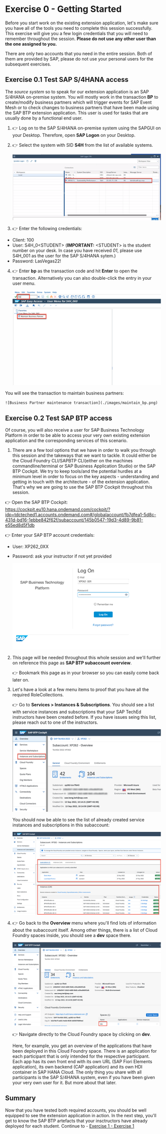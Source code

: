 # Exercise 0 - Getting Started

Before you start work on the existing extension application, let's make sure you have all of the tools you need to complete this session successfully. This exercise will give you a few login credentials that you will need to remember throughout the session. **Please do not use any other user than the one assigned to you.**

There are only two accounts that you need in the entire session. Both of them are provided by SAP, please do not use your personal users for the subsequent exercises.

## Exercise 0.1 Test SAP S/4HANA access

The _source system_ so to speak for our extension application is an SAP S/4HANA on-premise system. You will mostly work in the transaction **BP** to create/modify business partners which will trigger events for SAP Event Mesh or to check changes to business partners that have been made using the SAP BTP extension application. This user is used for tasks that are usually done by a functional end user.

1. 👉 Log on to the SAP S/4HANA on-premise system using the SAPGUI on your Desktop. Therefore, open **SAP Logon** on your Desktop. 

2. 👉 Select the system with SID **S4H** from the list of available systems. 

    ![List of available systems](./images/sap_logon.png)

3. 👉 Enter the following credentials: 

* Client: 100
* User: S4H_0\<STUDENT> (**IMPORTANT:** \<STUDENT> is the student number on your desk. In case you have received *01*, please use S4H_001 as the user for the SAP S/4HANA sytem.)
* Password: LasVegas22!

4. 👉 Enter **bp** as the transaction code and hit **Enter** to open the transaction. Alternatively you can also double-click the entry in your user menu. 

    ![How to enter the Business Partner transaction](./images/bp_transaction_code.png)

You will see the transaction to maintain business partners: 

    ![Business Partner maintenance transaction](./images/maintain_bp.png)

## Exercise 0.2 Test SAP BTP access

Of course, you will also receive a user for SAP Business Technology Platform in order to be able to access your very own existing extension application and the corresponding services of this scenario. 

1. There are a few tool options that we have in order to walk you through this session and the takeways that we want to tackle. It could either be the Cloud Foundry CLI/SAPBTP CLI(either on the machines commandline/terminal or SAP Business Application Studio) or the SAP BTP Cockpit. We try to keep tools/and the potential hurdles at a minimum level in order to focus on the key aspects - understanding and getting in touch with the architecture - of the extension application. That's why we are going to use the SAP BTP Cockpit throughout this session.

👉 Open the SAP BTP Cockpit: <https://cockpit.eu10.hana.ondemand.com/cockpit/?idp=tdcteched1.accounts.ondemand.com#/globalaccount/fb7dfea1-5d8c-431d-bd16-1ebbe842f62f/subaccount/145b0547-19d3-4d89-9b81-e55ed8d5f1db>

👉 Enter your SAP BTP account credentials: 

* User: XP262_0XX
* Password: ask your instructor if not yet provided

    ![SAP BTP Logon screen](./images/btp_logon.png)

2. This page will be needed throughout this whole session and we'll further on reference this page as **SAP BTP subaccount overview**. 

    👉 Bookmark this page as in your browser so you can easily come back later on.

3. Let's have a look at a few menu items to proof that you have all the required RoleCollections. 

    👉 Go to **Services > Instances & Subscriptions**. You should see a list with service instances and subscriptions that your SAP TechEd instructors have been created before. If you have issues seing this list, please reach out to one of the instructors. 

    ![BTP instances & subscriptions menu item](./images/btp_instances.png)

    You should now be able to see the list of already created service instances and subscriptions in this subaccount: 

    ![BTP instances & subscriptions menu item](./images/instances_subs_overview.png)

4. 👉 Go back to the **Overview** menu where you'll find lots of information about the subaccount itself. Among other things, there is a list of Cloud Foundry spaces inside, you should see a **dev** space there. 

    ![Go to Cloud Foundry space by clicking on the dev space name](./images/go_to_cfspace.png)

    👉 Navigate directly to the Cloud Foundry space by clicking on **dev**. 

    Here, for example, you get an overview of the applications that have been deployed in this Cloud Foundry space. There is an application for each participant that is only intended for the respective participant. Each app has its own front end with its own URL (SAP Fiori Elements application), its own backend (CAP application) and its own HDI container in SAP HANA Cloud. The only thing you share with all participants is the SAP S/4HANA system, even if you have been given your very own user for it. But more about that later. 
## Summary

Now that you have tested both required accounts, you should be well equipped to see the extension application in action. In the next step, you'll get to know the SAP BTP artefacts that your insctructors have already deployed for each student. 
Continue to - [Exercise 1 - Exercise 1](../ex1/README.md)
